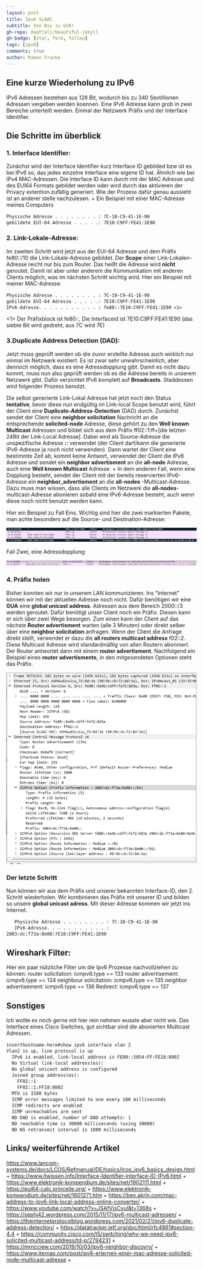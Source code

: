 ```yaml
---
layout: post
title: Ipv6 SLAAC
subtitle: Von Nix zu GUA!
gh-repo: daattali/beautiful-jekyll
gh-badge: [star, fork, follow]
tags: [ipv6]
comments: true
author: Ramon Franke
---
```

## Eine kurze Wiederholung zu IPv6

IPv6 Adressen bestehen aus 128 Bit, wodurch bis zu 340 Sextillionen Adressen vergeben werden koennen. Eine IPv6 Adresse kann grob in zwei Bereiche unterteilt werden. Einmal der Netzwerk Präfix und der Interface Identifier.

## Die Schritte im überblick

### 1. Interface Identifier:
Zunächst wird der Interface Identifier kurz Interface ID gebilded bzw ist es bei IPv6 so, das jedes einzelne Interface eine eigene ID hat. Ähnlich wie bei IPv4 MAC-Adressen. Die Interface ID kann durch mit der MAC Adresse und des EUI64 Formats gebildet werden oder wird durch das aktivieren der Privacy extention zufällig generiert. Wie der Prozess dafür genau aussieht ist an anderer stelle nachzulesen. +
Ein Beispiel mit einer MAC-Adresse meines Computers

~~~
Physische Adresse . . . . . . . . : 7C-10-C9-41-1E-90
gebildete EUI-64 Adresse . . . . .: 7E10:C9FF:FE41:1E90
~~~

### 2. Link-Lokale-Adresse: 
Im zweiten Schritt wird jetzt aus der EUI-64 Adresse und dem Präfix fe80::/10 die Link-Lokale-Adresse gebildet. Der __Scope__ einer Link-Lokalen-Adresse reicht nur bis zum Router. Das heißt die Adresse wird **nicht** geroutet. Damit ist aber unter anderem die Kommunikation mit anderen Clients möglich, was im nächsten Schritt wichtig wird. Hier ein Beispiel mit meiner MAC-Adresse: 

~~~
Physische Adresse . . . . . . . . : 7C-10-C9-41-1E-90
gebildete EUI-64 Adresse . . . . .: 7E10:C9FF:FE41:1E90
IPv6-Adresse. . . . . . . . . . . : fe80::7E10:C9FF:FE41:1E90 <1>
~~~
<1> Der Präfixblock ist fe80::, Die Interfaceid ist 7E10:C9FF:FE41:1E90 (das siebte Bit wird gedreht, aus 7C wird 7E) 

### 3.Duplicate Address Detection (DAD): 
Jetzt muss geprüft werden ob die zuvor erstellte Adresse auch wirklich nur einmal im Netzwerk existiert. Es ist zwar sehr unwahrscheinlich, aber dennoch möglich, dass es eine Adressdopplung gibt. Damit es nicht dazu kommt, muss nun also geprüft werden ob es die Adresse bereits in unserem Netzwerk gibt. Dafür verzichtet IPv6 komplett auf __Broadcasts__. Staddessen wird folgender Prozess benutzt.

Die selbst generierte Link-Lokal Adresse hat jetzt noch den Status __tentative__, bevor diese nun endgültig im Link-local Scope benutzt wird, führt der Client eine __Duplicate-Address-Detection__ (DAD) durch. Zunächst sendet der Client eine __neighbor solicitation__ Nachricht an die entsprechende __solicited-node__ Adresse, diese gehört zu den __Well known Multicast__ Adressen und bildet sich aus dem Präfix ff02::1:ff+[die letzten 24Bit der Link-Local Adresse]. Dabei wird als Source-Adresse die unspezifische Adresse __::__ verwendet (der Client darf/kann die generierte IPv6-Adresse ja noch nicht verwenden). Dann wartet der Client eine bestimmte Zeit ab, kommt keine Antwort, verwendet der Client die IPv6 Adresse und sendet ein __neighbor advertisment__ an die __all-node__ Adresse, auch eine __Well known Multicast__ Adresse. +
 In dem anderen Fall, wenn eine Dopplung besteht, sendet der Client mit der bereits reservierten IPv6-Adresse ein __neighbor_advertisment__ an die __all-nodes__ -Multicast-Adresse. Dazu muss man wissen, dass alle Clients im Netzwerk die __all-nodes__-multicast-Adresse abonieren sobald eine IPv6-Adresse besteht, auch wenn diese noch nicht benutzt werden kann.
 
Hier ein Beispiel zu Fall Eins. Wichtig sind hier die zwei markierten Pakete, man achte besonders auf die Source- und Destination-Adresse:

![DAD](/assets/img/ipv6/ipv6_dad_keinedopplung.jpg)

Fall Zwei, eine Adressdopplung:

![DAD](/assets/img/ipv6/Ipv6_dad_dopplung.png)

### 4. Präfix holen
Bisher konnten wir nur in unserem LAN kommunizieren. Ins "Internet" können wir mit der aktuellen Adresse noch nicht. Dafür benötigen wir eine __GUA__ eine __global unicast address__. Adressen aus dem Bereich 2000::/3 werden geroutet. Dafür benötigt unser Client noch ein Präfix. Diesen kann er sich über zwei Wege besorgen. Zum einen kann der Client auf das nächste __Router advertisment__ warten (alle 3 Minuten) oder direkt selber über eine __neighbor solicitation__ anfragen. Wenn der Client die Anfrage direkt stellt, verwendet er dazu die __all routers multicast address__ f02::2. Diese Multicast Adresse wird standardmäßig von allen Routern abonniert. Der Router antwortet dann mit einem __router advertisment__. Nachfolgend ein Beispiel eines __router advertisments__, in den mitgesendeten Optionen steht das Präfix.

![Crepe](/assets/img/ipv6/Ipv6_router_advertisment.png)

### Der letzte Schritt
Nun können wir aus dem Präfix und unserer bekannten Interface-ID, den 2. Schritt wiederholen. Wir kombinieren das Präfix mit unserer ID und bilden so unsere __global unicast adress__. Mit dieser Adresse kommen wir jetzt ins Internet.

~~~
   Physische Adresse . . . . . . . . : 7C-10-C9-41-1E-90
   IPv6-Adresse. . . . . . . . . . . : 2003:dc:f73a:8e00:7E10:C9FF:FE41:1E90
~~~

## Wireshark Filter:
Hier ein paar nützliche Filter um die Ipv6 Prozesse nachvollziehen zu können: 
router solicitation: icmpv6.type == 133
router advertisement: icmpv6.type == 134
neighbour solicitation: icmpv6.type == 135
neighbor advertisement: icmpv6.type == 136
Redirect: icmpv6.type == 137


## Sonstiges
Ich wollte es noch gerne mit hier rein nehmen wusste aber nicht wie. Das Interface eines Cisco Switches, gut sichtbar sind die abonierten Multicast Adressen.

~~~
inserthostname-here#show ipv6 interface vlan 2
Vlan2 is up, line protocol is up
  IPv6 is enabled, link-local address is FE80::5054:FF:FE18:8002 
  No Virtual link-local address(es):
  No global unicast address is configured
  Joined group address(es):
    FF02::1
    FF02::1:FF18:8002
  MTU is 1500 bytes
  ICMP error messages limited to one every 100 milliseconds
  ICMP redirects are enabled
  ICMP unreachables are sent
  ND DAD is enabled, number of DAD attempts: 1
  ND reachable time is 30000 milliseconds (using 30000)
  ND NS retransmit interval is 1000 milliseconds
~~~


## Links/ weiterführende Artikel
https://www.lancom-systems.de/docs/LCOS/Refmanual/DE/topics/lcos_ipv6_basics_design.html +
https://www.itwissen.info/Interface-Identifier-interface-ID-IPv6.html +
https://www.elektronik-kompendium.de/sites/net/1902111.html +
https://eui64-calc.princelle.org/ +
https://www.elektronik-kompendium.de/sites/net/1601271.htm +
https://ben.akrin.com/mac-address-to-ipv6-link-local-address-online-converter/ +
https://www.youtube.com/watch?v=JSAfVisCvuI&t=1368s +
https://sephi42.wordpress.com/2015/11/17/ipv6-multicast-adressen/ +
https://theinternetprotocolblog.wordpress.com/2021/02/21/ipv6-duplicate-address-detection/ +
https://datatracker.ietf.org/doc/html/rfc4861#section-4.4 +
https://community.cisco.com/t5/switching/why-we-need-ipv6-solicited-multicast-address/td-p/2794231 +
https://mrncciew.com/2019/10/03/ipv6-neighbor-discovry/ +
https://www.iternas.com/post/ipv6-erlernen-einer-mac-adresse-solicited-node-multicast-adresse +

